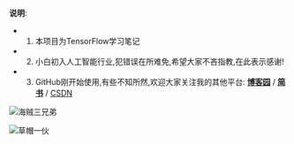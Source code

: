 __说明__:

- 1. 本项目为TensorFlow学习笔记
- 2. 小白初入人工智能行业,犯错误在所难免,希望大家不吝指教,在此表示感谢!
- 3. GitHub刚开始使用,有些不知所然,欢迎大家关注我的其他平台:  __[博客园](https://www.cnblogs.com/wjy-lulu/)__  /  __[简书](https://www.jianshu.com/u/2f8c1ae505c4)__  /  [CSDN](https://blog.csdn.net/u011046017)

![海贼三兄弟](https://timgsa.baidu.com/timg?image&quality=80&size=b9999_10000&sec=1529583428&di=9954a1830a66fb7bc7474947b03dd34f&imgtype=jpg&er=1&src=http%3A%2F%2Fimg.zcool.cn%2Fcommunity%2F01bb0c5779da3e0000018c1b6346a4.jpg%401280w_1l_2o_100sh.png)

![草帽一伙](https://timgsa.baidu.com/timg?image&quality=80&size=b9999_10000&sec=1529583488&di=409bf60c75d0a02dd4eb78aa90614746&imgtype=jpg&er=1&src=http%3A%2F%2Fimg3.duitang.com%2Fuploads%2Fitem%2F201502%2F26%2F20150226200804_iMANW.jpeg)

